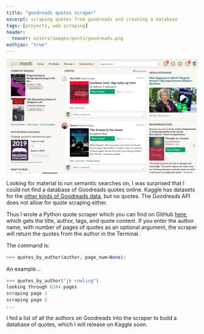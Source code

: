 ```yaml
---
title: "goodreads quotes scraper" 
excerpt: scraping quotes from goodreads and creating a database
tags: [projects, web scraping]
header: 
  teaser: assets/images/posts/goodreads.png
mathjax: "true"
---
```


![](assets/images/posts/goodreads.png)

Looking for material to run semantic searches on, I was surprised that I could not find a database of Goodreads quotes online. Kaggle has datasets for the [other kinds of Goodreads data](https://www.kaggle.com/jealousleopard/goodreadsbooks), but no quotes. The Goodreads API does not allow for quote scraping either.

Thus I wrote a Python quote scraper which you can find on GitHub [here](https://github.com/soniajoseph/goodreads-quotes), which gets the title, author, tags, and quote content. If you enter the author name, with number of pages of quotes as an optional argument, the scraper will return the quotes from the author in the Terminal.

The command is:
```python
>>> quotes_by_author(author, page_num=None):
```

An example...
```python
>>> quotes_by_author("jk rowling")
looking through 6244 pages
scraping page 1
scraping page 2
...
```

I fed a list of all the authors on Goodreads into the scraper to build a database of quotes, which I will release on Kaggle soon.